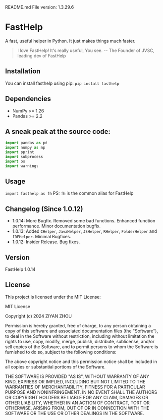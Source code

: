 README.md File version: 1.3.29.6

# FastHelp

A fast, useful helper in Python. It just makes things much faster.

> I love FastHelp! It's really useful, You see.
> -- The Founder of JVSC, leading dev of FastHelp

## Installation

You can install fasthelp using pip:
`pip install fasthelp`

## Dependencies

- NumPy >= 1.26
- Pandas >= 2.2

## A sneak peak at the source code:
```py
import pandas as pd
import numpy as np
import pprint
import subprocess
import os
import warnings
```

## Usage

`import fasthelp as fh`
PS: `fh` is the common alias for FastHelp

## Changelog (Since 1.0.12)
- 1.0.14: More Bugfix. Removed some bad functions. Enhanced function performance. Minor documentation bugfix.
- 1.0.13: Added `CHelper`, `JavaHelper`, `JSHelper`, `RHelper`, `FolderHelper` and `IDEHelper`. Minimal Bugfixes.
- 1.0.12: Insider Release. Bug fixes.

## Version
FastHelp 1.0.14

## License
This project is licensed under the MIT License:


MIT License

Copyright (c) 2024 ZIYAN ZHOU

Permission is hereby granted, free of charge, to any person obtaining a copy
of this software and associated documentation files (the "Software"), to deal
in the Software without restriction, including without limitation the rights
to use, copy, modify, merge, publish, distribute, sublicense, and/or sell
copies of the Software, and to permit persons to whom the Software is
furnished to do so, subject to the following conditions:

The above copyright notice and this permission notice shall be included in all
copies or substantial portions of the Software.

THE SOFTWARE IS PROVIDED "AS IS", WITHOUT WARRANTY OF ANY KIND, EXPRESS OR
IMPLIED, INCLUDING BUT NOT LIMITED TO THE WARRANTIES OF MERCHANTABILITY,
FITNESS FOR A PARTICULAR PURPOSE AND NONINFRINGEMENT. IN NO EVENT SHALL THE
AUTHORS OR COPYRIGHT HOLDERS BE LIABLE FOR ANY CLAIM, DAMAGES OR OTHER
LIABILITY, WHETHER IN AN ACTION OF CONTRACT, TORT OR OTHERWISE, ARISING FROM,
OUT OF OR IN CONNECTION WITH THE SOFTWARE OR THE USE OR OTHER DEALINGS IN THE
SOFTWARE.
